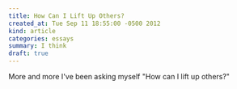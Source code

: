 ```yaml
---
title: How Can I Lift Up Others?
created_at: Tue Sep 11 18:55:00 -0500 2012
kind: article
categories: essays
summary: I think
draft: true
---
```


More and more I've been asking myself "How can I lift up others?"

